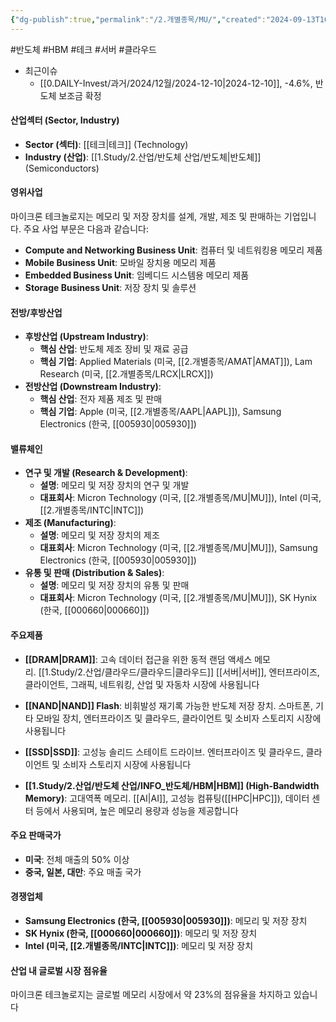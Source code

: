 ```yaml
---
{"dg-publish":true,"permalink":"/2.개별종목/MU/","created":"2024-09-13T10:24:29.109+09:00","updated":"2025-07-29T21:37:04.953+09:00"}
---
```


#반도체 #HBM #테크 #서버 #클라우드 


- 최근이슈 
	- [[0.DAILY-Invest/과거/2024/12월/2024-12-10\|2024-12-10]], -4.6%, 반도체 보조금 확정




#### 산업섹터 (Sector, Industry)

- **Sector (섹터)**: [[테크\|테크]] (Technology)
- **Industry (산업)**: [[1.Study/2.산업/반도체 산업/반도체\|반도체]] (Semiconductors)

#### 영위사업

마이크론 테크놀로지는 메모리 및 저장 장치를 설계, 개발, 제조 및 판매하는 기업입니다. 주요 사업 부문은 다음과 같습니다:

- **Compute and Networking Business Unit**: 컴퓨터 및 네트워킹용 메모리 제품
- **Mobile Business Unit**: 모바일 장치용 메모리 제품
- **Embedded Business Unit**: 임베디드 시스템용 메모리 제품
- **Storage Business Unit**: 저장 장치 및 솔루션

#### 전방/후방산업

- **후방산업 (Upstream Industry)**:
    - **핵심 산업**: 반도체 제조 장비 및 재료 공급
    - **핵심 기업**: Applied Materials (미국, [[2.개별종목/AMAT\|AMAT]]), Lam Research (미국, [[2.개별종목/LRCX\|LRCX]])
- **전방산업 (Downstream Industry)**:
    - **핵심 산업**: 전자 제품 제조 및 판매
    - **핵심 기업**: Apple (미국, [[2.개별종목/AAPL\|AAPL]]), Samsung Electronics (한국, [[005930\|005930]])

#### 밸류체인

- **연구 및 개발 (Research & Development)**:
    - **설명**: 메모리 및 저장 장치의 연구 및 개발
    - **대표회사**: Micron Technology (미국, [[2.개별종목/MU\|MU]]), Intel (미국, [[2.개별종목/INTC\|INTC]])
- **제조 (Manufacturing)**:
    - **설명**: 메모리 및 저장 장치의 제조
    - **대표회사**: Micron Technology (미국, [[2.개별종목/MU\|MU]]), Samsung Electronics (한국, [[005930\|005930]])
- **유통 및 판매 (Distribution & Sales)**:
    - **설명**: 메모리 및 저장 장치의 유통 및 판매
    - **대표회사**: Micron Technology (미국, [[2.개별종목/MU\|MU]]), SK Hynix (한국, [[000660\|000660]])

#### 주요제품

- **[[DRAM\|DRAM]]**: 고속 데이터 접근을 위한 동적 랜덤 액세스 메모리. [[1.Study/2.산업/클라우드/클라우드\|클라우드]] [[서버\|서버]], 엔터프라이즈, 클라이언트, 그래픽, 네트워킹, 산업 및 자동차 시장에 사용됩니다

- **[[NAND\|NAND]] Flash**: 비휘발성 재기록 가능한 반도체 저장 장치. 스마트폰, 기타 모바일 장치, 엔터프라이즈 및 클라우드, 클라이언트 및 소비자 스토리지 시장에 사용됩니다

- **[[SSD\|SSD]]**: 고성능 솔리드 스테이트 드라이브. 엔터프라이즈 및 클라우드, 클라이언트 및 소비자 스토리지 시장에 사용됩니다

- **[[1.Study/2.산업/반도체 산업/INFO_반도체/HBM\|HBM]] (High-Bandwidth Memory)**: 고대역폭 메모리. [[AI\|AI]], 고성능 컴퓨팅([[HPC\|HPC]]), 데이터 센터 등에서 사용되며, 높은 메모리 용량과 성능을 제공합니다

#### 주요 판매국가

- **미국**: 전체 매출의 50% 이상
- **중국, 일본, 대만**: 주요 매출 국가

#### 경쟁업체

- **Samsung Electronics (한국, [[005930\|005930]])**: 메모리 및 저장 장치
- **SK Hynix (한국, [[000660\|000660]])**: 메모리 및 저장 장치
- **Intel (미국, [[2.개별종목/INTC\|INTC]])**: 메모리 및 저장 장치

#### 산업 내 글로벌 시장 점유율

마이크론 테크놀로지는 글로벌 메모리 시장에서 약 23%의 점유율을 차지하고 있습니다